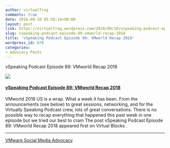 ```yaml
---
author: virtualfrog
comments: true
date: 2018-09-10 05:58:14+00:00
layout: post
link: https://virtualfrog.wordpress.com/2018/09/10/vspeaking-podcast-episode-89-vmworld-recap-2018/
slug: vspeaking-podcast-episode-89-vmworld-recap-2018
title: 'vSpeaking Podcast Episode 89: VMworld Recap 2018'
wordpress_id: 876
categories:
- Advocacy Posts
---
```


vSpeaking Podcast Episode 89: VMworld Recap 2018

[![](https://d3utlhu53nfcwz.cloudfront.net/171901/cdnImage/article/dea528d6-d64e-4ca0-b38b-ed2134253d0f/?size=Box320)](http://bit.ly/2x2aRzQ)


#### [vSpeaking Podcast Episode 89: VMworld Recap 2018](http://bit.ly/2x2aRzQ)


VMworld 2018 US is a wrap. What a week it has been. From the announcements (see below) to great sessions, networking, and for the Virtually Speaking Podcast crew, lots of great conversations. There is no possible way to recap everything that happened this past week in one episode but we tried our best to cram The post vSpeaking Podcast Episode 89: VMworld Recap 2018 appeared first on Virtual Blocks .



* * *



[VMware Social Media Advocacy](http://advocacy.vmware.com)
